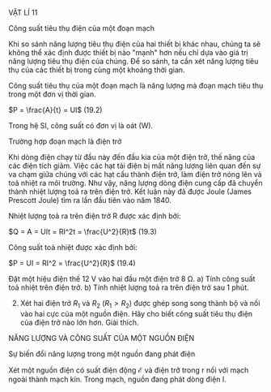 VẬT LÍ 11

Công suất tiêu thụ điện của một đoạn mạch

Khi so sánh năng lượng tiêu thụ điện của hai thiết bị khác nhau, chúng ta sẽ không thể xác định được thiết bị nào "mạnh" hơn nếu chỉ dựa vào giá trị năng lượng tiêu thụ điện của chúng.
Để so sánh, ta cần xét năng lượng tiêu thụ của các thiết bị trong cùng một khoảng thời gian.

Công suất tiêu thụ của một đoạn mạch là năng lượng mà đoạn mạch tiêu thụ trong một đơn vị thời gian.

$P = \frac{A}{t} = UI$ (19.2)

Trong hệ SI, công suất có đơn vị là oát (W).

Trường hợp đoạn mạch là điện trở

Khi dòng điện chạy từ đầu này đến đầu kia của một điện trở, thế năng của các điện tích giảm. Việc các hạt tải điện bị mất năng lượng liên quan đến sự va chạm giữa chúng với các hạt cấu thành điện trở, làm điện trở nóng lên và toả nhiệt ra môi trường. Như vậy, năng lượng dòng điện cung cấp đã chuyển thành nhiệt lượng toả ra trên điện trở. Kết luận này đã được Joule (James Prescott Joule) tìm ra lần đầu tiên vào năm 1840.

Nhiệt lượng toả ra trên điện trở R được xác định bởi:

$Q = A = UIt = RI^2t = \frac{U^2}{R}t$ (19.3)

Công suất toả nhiệt được xác định bởi:

$P = UI = RI^2 = \frac{U^2}{R}$ (19.4)

Đặt một hiệu điện thế 12 V vào hai đầu một điện trở 8 Ω.
a) Tính công suất toả nhiệt trên điện trở.
b) Tính nhiệt lượng toả ra trên điện trở sau 1 phút.

2. Xét hai điện trở $R_1$ và $R_2$ ($R_1 > R_2$) được ghép song song thành bộ và nối vào hai cực của một nguồn điện. Hãy cho biết công suất tiêu thụ điện của điện trở nào lớn hơn. Giải thích.

NĂNG LƯỢNG VÀ CÔNG SUẤT CỦA MỘT NGUỒN ĐIỆN

Sự biến đổi năng lượng trong một nguồn đang phát điện

Xét một nguồn điện có suất điện động $\mathcal{E}$ và điện trở trong r nối với mạch ngoài thành mạch kín. Trong mạch, nguồn đang phát dòng điện I.